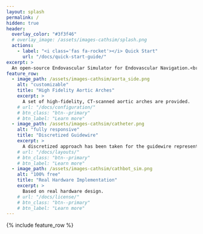 ```yaml
---
layout: splash
permalink: /
hidden: true
header:
  overlay_color: "#3f3f46"
  # overlay_image: /assets/images-cathsim/splash.png
  actions:
    - label: "<i class='fas fa-rocket'></i> Quick Start"
      url: "/docs/quick-start-guide/"
excerpt: >
  An open-source Endovascular Simulator for Endovascular Navigation.<br />
feature_row:
  - image_path: /assets/images-cathsim/aorta_side.png
    alt: "customizable"
    title: "High Fidelity Aortic Arches"
    excerpt: >
      A set of high-fidelity, CT-scanned aortic arches are provided.
    # url: "/docs/configuration/"
    # btn_class: "btn--primary"
    # btn_label: "Learn more"
  - image_path: /assets/images-cathsim/catheter.png
    alt: "fully responsive"
    title: "Discretized Guidewire"
    excerpt: > 
      A discretized approach has been taken for the guidewire representation
    # url: "/docs/layouts/"
    # btn_class: "btn--primary"
    # btn_label: "Learn more"
  - image_path: /assets/images-cathsim/cathbot_sim.png
    alt: "100% free"
    title: "Real Hardware Implementation"
    excerpt: >
      Based on real hardware design.
    # url: "/docs/license/"
    # btn_class: "btn--primary"
    # btn_label: "Learn more"      
---
```


{% include feature_row %}
